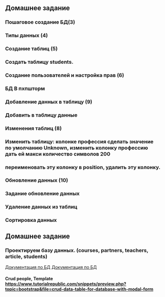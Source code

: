 ## Домашнее задание
### Пошаговое создание БД(3)
### Типы данных (4)
### Создание таблиц (5)
### Создать таблицу students.
### Создание пользователей и настройка прав (6)
### БД В пхпшторм
### Добавление данных в таблицу (9)

### Добавить в таблицу данные
### Изменения таблиц (8)
### Изменить таблицу: колонке профессия сделать значение по умолчанию Unknown, изменить колонку профессию дать ей макси количество символов 200
### переименовать эту колонку в position, удалить эту колонку.
### Обновление данных (10)
### Задание обновление данных
### Удаление данных из таблиц
### Сортировка данных

## Домашнее задание
### Проектируем базу данных. (courses, partners, teachers, article, students)

[Документация по БД](https://selectel.ru/blog/tutorials/how-to-create-databases-in-mysql/)
[Документация по БД](https://www.w3schools.com/mysql/mysql_sql.asp)

#### Crud people, Template https://www.tutorialrepublic.com/snippets/preview.php?topic=bootstrap&file=crud-data-table-for-database-with-modal-form

